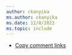```yaml
---
author: ckanyika
ms.author: ckanyika
ms.date: 12/8/2022
ms.topic: include
---
```


- [Copy comment links](#copy-comment-links)
